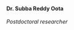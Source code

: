 #### Dr. Subba Reddy Oota
*Postdoctoral researcher*
<br>
### <a href="mailto:subbareddyoota@gmail.com" title="Email"><i class="fa-solid fa-envelope"></i></a> <a href="https://sites.google.com/view/subbareddyoota300/home" title="Work"><i class="fa-solid fa-briefcase"></i></a> <a href="https://www.linkedin.com/in/subba-reddy-oota-11a91254/" title="LinkedIn"><i class="fa-brands fa-linkedin"></i></a> <a href="https://scholar.google.co.in/citations?user=4Uz0LngAAAAJ&hl=en" title="Google Scholar"><i class="ai ai-google-scholar"></i></a>
